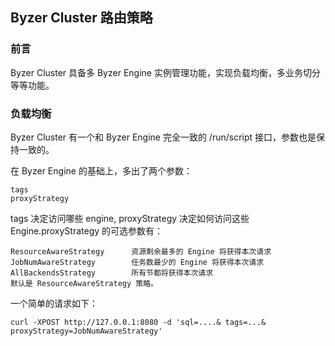 ## Byzer Cluster 路由策略
### 前言
Byzer Cluster 具备多 Byzer Engine 实例管理功能，实现负载均衡，多业务切分等等功能。

### 负载均衡
Byzer Cluster 有一个和 Byzer Engine 完全一致的 /run/script 接口，参数也是保持一致的。

在 Byzer Engine 的基础上，多出了两个参数：

```
tags 
proxyStrategy
```
tags 决定访问哪些 engine, proxyStrategy 决定如何访问这些 Engine.proxyStrategy 的可选参数有：

```
ResourceAwareStrategy      资源剩余最多的 Engine 将获得本次请求
JobNumAwareStrategy        任务数最少的 Engine 将获得本次请求
AllBackendsStrategy        所有节都将获得本次请求
默认是 ResourceAwareStrategy 策略。
```

一个简单的请求如下：

```shell
curl -XPOST http://127.0.0.1:8080 -d 'sql=....& tags=...& proxyStrategy=JobNumAwareStrategy'
```